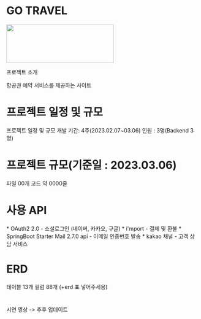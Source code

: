 <h1>GO TRAVEL</h1>
<img src="https://user-images.githubusercontent.com/120771212/224478778-e7c320ce-f0a4-44d5-afc0-04000ab1d815.svg" width="280" height="100"/>
<p>프로젝트 소개</p>
<p>항공권 예약 서비스를 제공하는 사이트<p>
<h1>프로젝트 일정 및 규모</h1>
프로젝트 일정 및 규모
개발 기간: 4주(2023.02.07~03.06)
인원 : 3명(Backend 3명)
<h1>프로젝트 규모(기준일 : 2023.03.06)</h1>
파일 00개
코드 약 0000줄
<h1>사용 API</h1>
* OAuth2 2.0 - 소셜로그인 (네이버, 카카오, 구글)
* i'mport - 결제 및 환불
* SpringBoot Starter Mail 2.7.0 api - 이메일 인증번호 발송
* kakao 채널 - 고객 상담 서비스
<h1>ERD</h1>
테이블 13개
컬럼 88개
(+erd 표 넣어주세용)
<h1></h1>
시연 영상 -> 추후 업데이트 
